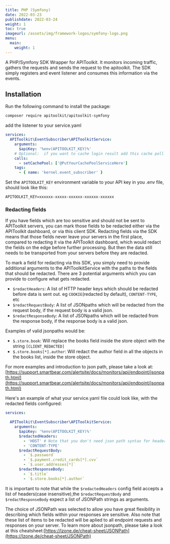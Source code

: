 ```yaml
---
title: PHP (Symfony)
date: 2022-03-23
publishdate: 2022-03-24
weight: 1
toc: true
imageurl: /assets/img/framework-logos/symfony-logo.png
menu:
  main:
    weight: 1
---
```


A PHP/Symfony SDK Wrapper for APIToolkit. It monitors incoming traffic, gathers the requests and sends the request to the apitoolkit. The SDK simply registers and event listener and consumes this information via the events.

## Installation

Run the following command to install the package:

```bash
composer require apitoolkit/apitoolkit-symfony
```

add the listener to your service.yaml

```yaml
services:
  APIToolkit\EventSubscriber\APIToolkitService:
    arguments:
      $apiKey: '%env(APITOOLKIT_KEY)%'
    # Optional:  if you want to cache login result add this cache poll instance via setter injection
    calls:
      - setCachePool: ['@PutYourCachePoolServiceHere']
    tags:
      - { name: 'kernel.event_subscriber' }
```

Set the `APITOOLKIT_KEY` environment variable to your API key in you .env file, should look like this:

```
APITOOLKIT_KEY=xxxxxx-xxxxx-xxxxxx-xxxxxx-xxxxxx
```

### Redacting fields

If you have fields which are too sensitive and should not be sent to APIToolkit servers, you can mark those fields to be redacted either via the APIToolkit dashboard, or via this client SDK. Redacting fields via the SDK means that those fields never leave your servers in the first place, compared to redacting it via the APIToolkit dashboard, which would redact the fields on the edge before further processing. But then the data still needs to be transported from your servers before they are redacted.

To mark a field for redacting via this SDK, you simply need to provide additional arguments to the APIToolkitService with the paths to the fields that should be redacted.
There are 3 potential arguments which you can provide to configure what gets redacted.

- `$redactHeaders`: A list of HTTP header keys which should be redacted before data is sent out. eg `COOKIE`(redacted by default), `CONTENT-TYPE`, etc
- `$redactRequestBody`: A list of JSONpaths which will be redacted from the request body, if the request body is a valid json.
- `$redactResponseBody`: A list of JSONpaths which will be redacted from the response body, if the response body is a valid json.

Examples of valid jsonpaths would be:

- `$.store.book`: Will replace the books field inside the store object with the string `[CLIENT_REDACTED]`
- `$.store.books[*].author`: Will redact the author field in all the objects in the books list, inside the store object.

For more examples and introduction to json path, please take a look at: [https://support.smartbear.com/alertsite/docs/monitors/api/endpoint/jsonpath.html](https://support.smartbear.com/alertsite/docs/monitors/api/endpoint/jsonpath.html)

Here's an example of what your service.yaml file could look like, with the redacted fields configured:

```yaml
services:

  APIToolkit\EventSubscriber\APIToolkitService:
    arguments:
      $apiKey: '%env(APITOOLKIT_KEY)%'
      $redactedHeaders:
        - 'HOST' # Note that you don't need json path syntax for headers
        - 'CONTENT-TYPE'
      $redactRequestBody:
        - `$.password`
        - `$.payment.credit_cards[*].cvv`
        - `$.user.addresses[*]`
      $redactResponseBody:
        - `$.title`
        - `$.store.books[*].author`


```

It is important to note that while the `$redactedHeaders` config field accepts a list of headers(case insensitive),the `$redactRequestBody` and `$redactResponseBody` expect a list of JSONPath strings as arguments.

The choice of JSONPath was selected to allow you have great flexibility in describing which fields within your responses are sensitive. Also note that these list of items to be redacted will be aplied to all endpoint requests and responses on your server. To learn more about jsonpath, please take a look at this cheatsheet:[https://lzone.de/cheat-sheet/JSONPath](https://lzone.de/cheat-sheet/JSONPath)
